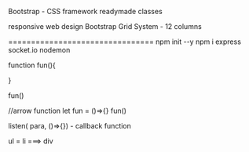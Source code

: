 Bootstrap - CSS framework 
readymade classes 

responsive web design
Bootstrap Grid System - 
12 columns 

<div class="row">
	<div class="col-2"></div>
	<div class="col"></div>
	<div class="col"></div>
</div>

================================
npm init --y
npm i express socket.io nodemon 

function fun(){


}

fun()

//arrow function
let fun = ()=>{}
fun()

listen( para, ()=>{}) - callback function 


ul = li ===> div